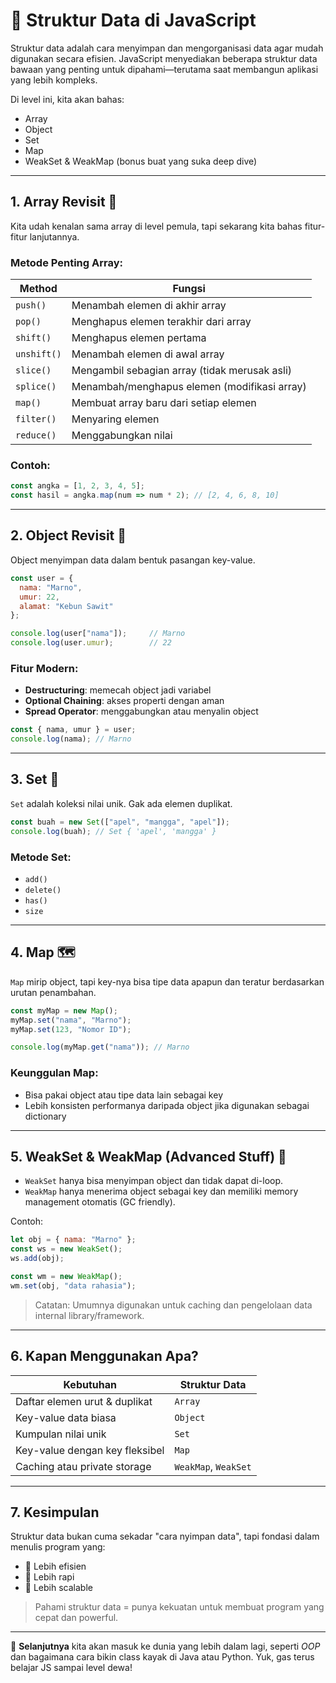 
# 🧱 Struktur Data di JavaScript

Struktur data adalah cara menyimpan dan mengorganisasi data agar mudah digunakan secara efisien. JavaScript menyediakan beberapa struktur data bawaan yang penting untuk dipahami—terutama saat membangun aplikasi yang lebih kompleks.

Di level ini, kita akan bahas:

- Array
- Object
- Set
- Map
- WeakSet & WeakMap (bonus buat yang suka deep dive)

---

## 1. Array Revisit 🔁

Kita udah kenalan sama array di level pemula, tapi sekarang kita bahas fitur-fitur lanjutannya.

### Metode Penting Array:

| Method        | Fungsi                                      |
|---------------|---------------------------------------------|
| `push()`      | Menambah elemen di akhir array              |
| `pop()`       | Menghapus elemen terakhir dari array        |
| `shift()`     | Menghapus elemen pertama                    |
| `unshift()`   | Menambah elemen di awal array               |
| `slice()`     | Mengambil sebagian array (tidak merusak asli) |
| `splice()`    | Menambah/menghapus elemen (modifikasi array) |
| `map()`       | Membuat array baru dari setiap elemen       |
| `filter()`    | Menyaring elemen                            |
| `reduce()`    | Menggabungkan nilai                        |

### Contoh:

```js
const angka = [1, 2, 3, 4, 5];
const hasil = angka.map(num => num * 2); // [2, 4, 6, 8, 10]
```

---

## 2. Object Revisit 🧰

Object menyimpan data dalam bentuk pasangan key-value.

```js
const user = {
  nama: "Marno",
  umur: 22,
  alamat: "Kebun Sawit"
};

console.log(user["nama"]);     // Marno
console.log(user.umur);        // 22
```

### Fitur Modern:

- **Destructuring**: memecah object jadi variabel
- **Optional Chaining**: akses properti dengan aman
- **Spread Operator**: menggabungkan atau menyalin object

```js
const { nama, umur } = user;
console.log(nama); // Marno
```

---

## 3. Set 🧺

`Set` adalah koleksi nilai unik. Gak ada elemen duplikat.

```js
const buah = new Set(["apel", "mangga", "apel"]);
console.log(buah); // Set { 'apel', 'mangga' }
```

### Metode Set:

- `add()`
- `delete()`
- `has()`
- `size`

---

## 4. Map 🗺️

`Map` mirip object, tapi key-nya bisa tipe data apapun dan teratur berdasarkan urutan penambahan.

```js
const myMap = new Map();
myMap.set("nama", "Marno");
myMap.set(123, "Nomor ID");

console.log(myMap.get("nama")); // Marno
```

### Keunggulan Map:

- Bisa pakai object atau tipe data lain sebagai key
- Lebih konsisten performanya daripada object jika digunakan sebagai dictionary

---

## 5. WeakSet & WeakMap (Advanced Stuff) 🧠

- `WeakSet` hanya bisa menyimpan object dan tidak dapat di-loop.
- `WeakMap` hanya menerima object sebagai key dan memiliki memory management otomatis (GC friendly).

Contoh:

```js
let obj = { nama: "Marno" };
const ws = new WeakSet();
ws.add(obj);

const wm = new WeakMap();
wm.set(obj, "data rahasia");
```

> Catatan: Umumnya digunakan untuk caching dan pengelolaan data internal library/framework.

---

## 6. Kapan Menggunakan Apa?

| Kebutuhan                        | Struktur Data       |
|----------------------------------|---------------------|
| Daftar elemen urut & duplikat    | `Array`             |
| Key-value data biasa             | `Object`            |
| Kumpulan nilai unik              | `Set`               |
| Key-value dengan key fleksibel   | `Map`               |
| Caching atau private storage     | `WeakMap`, `WeakSet`|

---

## 7. Kesimpulan

Struktur data bukan cuma sekadar "cara nyimpan data", tapi fondasi dalam menulis program yang:

- 🔄 Lebih efisien
- 🧹 Lebih rapi
- 🚀 Lebih scalable

> Pahami struktur data = punya kekuatan untuk membuat program yang cepat dan powerful.

---

🧠 **Selanjutnya** kita akan masuk ke dunia yang lebih dalam lagi, seperti *OOP* dan bagaimana cara bikin class kayak di Java atau Python. Yuk, gas terus belajar JS sampai level dewa!
```
